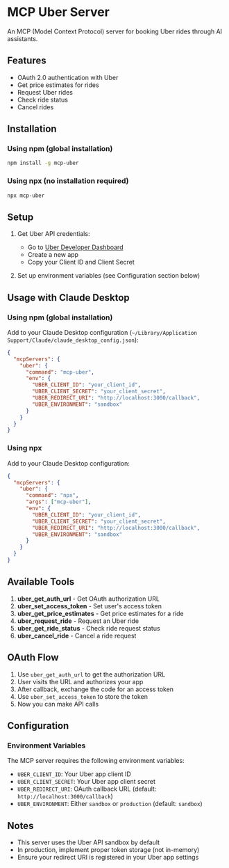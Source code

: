 # MCP Uber Server

An MCP (Model Context Protocol) server for booking Uber rides through AI assistants.

## Features

- OAuth 2.0 authentication with Uber
- Get price estimates for rides
- Request Uber rides
- Check ride status
- Cancel rides

## Installation

### Using npm (global installation)
```bash
npm install -g mcp-uber
```

### Using npx (no installation required)
```bash
npx mcp-uber
```

## Setup

1. Get Uber API credentials:
   - Go to [Uber Developer Dashboard](https://developer.uber.com/)
   - Create a new app
   - Copy your Client ID and Client Secret

2. Set up environment variables (see Configuration section below)

## Usage with Claude Desktop

### Using npm (global installation)
Add to your Claude Desktop configuration (`~/Library/Application Support/Claude/claude_desktop_config.json`):

```json
{
  "mcpServers": {
    "uber": {
      "command": "mcp-uber",
      "env": {
        "UBER_CLIENT_ID": "your_client_id",
        "UBER_CLIENT_SECRET": "your_client_secret",
        "UBER_REDIRECT_URI": "http://localhost:3000/callback",
        "UBER_ENVIRONMENT": "sandbox"
      }
    }
  }
}
```

### Using npx
Add to your Claude Desktop configuration:

```json
{
  "mcpServers": {
    "uber": {
      "command": "npx",
      "args": ["mcp-uber"],
      "env": {
        "UBER_CLIENT_ID": "your_client_id",
        "UBER_CLIENT_SECRET": "your_client_secret",
        "UBER_REDIRECT_URI": "http://localhost:3000/callback",
        "UBER_ENVIRONMENT": "sandbox"
      }
    }
  }
}
```

## Available Tools

1. **uber_get_auth_url** - Get OAuth authorization URL
2. **uber_set_access_token** - Set user's access token
3. **uber_get_price_estimates** - Get price estimates for a ride
4. **uber_request_ride** - Request an Uber ride
5. **uber_get_ride_status** - Check ride request status
6. **uber_cancel_ride** - Cancel a ride request

## OAuth Flow

1. Use `uber_get_auth_url` to get the authorization URL
2. User visits the URL and authorizes your app
3. After callback, exchange the code for an access token
4. Use `uber_set_access_token` to store the token
5. Now you can make API calls

## Configuration

### Environment Variables

The MCP server requires the following environment variables:

- `UBER_CLIENT_ID`: Your Uber app client ID
- `UBER_CLIENT_SECRET`: Your Uber app client secret  
- `UBER_REDIRECT_URI`: OAuth callback URL (default: `http://localhost:3000/callback`)
- `UBER_ENVIRONMENT`: Either `sandbox` or `production` (default: `sandbox`)

## Notes

- This server uses the Uber API sandbox by default
- In production, implement proper token storage (not in-memory)
- Ensure your redirect URI is registered in your Uber app settings